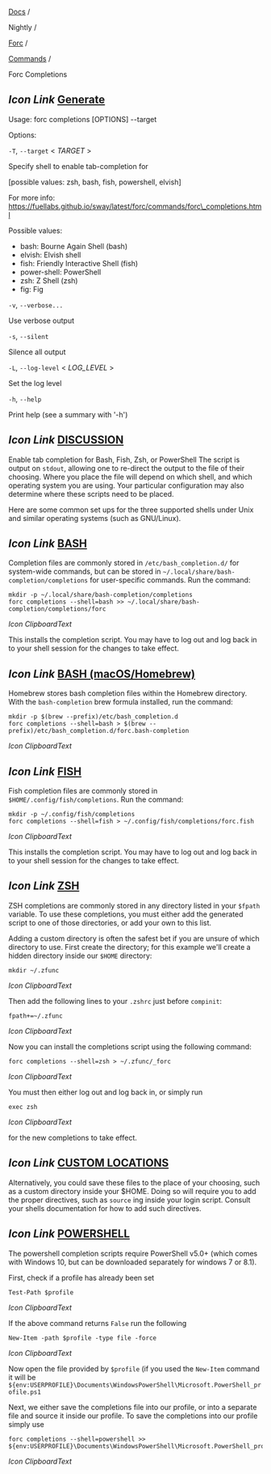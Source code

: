 [Docs](https://docs.fuel.network/) /

Nightly  /

[Forc](https://docs.fuel.network/docs/nightly/forc/) /

[Commands](https://docs.fuel.network/docs/nightly/forc/commands/) /

Forc Completions

## _Icon Link_ [Generate](https://docs.fuel.network/docs/nightly/forc/commands/forc_completions/\#forc-completions)

Usage: forc completions \[OPTIONS\] --target

Options:

`-T`, `--target` < _TARGET_ \>

Specify shell to enable tab-completion for

\[possible values: zsh, bash, fish, powershell, elvish\]

For more info: https://fuellabs.github.io/sway/latest/forc/commands/forc\_completions.html

Possible values:

- bash: Bourne Again Shell (bash)
- elvish: Elvish shell
- fish: Friendly Interactive Shell (fish)
- power-shell: PowerShell
- zsh: Z Shell (zsh)
- fig: Fig

`-v`, `--verbose...`

Use verbose output

`-s`, `--silent`

Silence all output

`-L`, `--log-level` < _LOG\_LEVEL_ \>

Set the log level

`-h`, `--help`

Print help (see a summary with '-h')

## _Icon Link_ [DISCUSSION](https://docs.fuel.network/docs/nightly/forc/commands/forc_completions/\#forc-completions)

Enable tab completion for Bash, Fish, Zsh, or PowerShell The script is output on `stdout`, allowing one to re-direct the output to the file of their choosing. Where you place the file will depend on which shell, and which operating system you are using. Your particular configuration may also determine where these scripts need to be placed.

Here are some common set ups for the three supported shells under Unix and similar operating systems (such as GNU/Linux).

## _Icon Link_ [BASH](https://docs.fuel.network/docs/nightly/forc/commands/forc_completions/\#forc-completions)

Completion files are commonly stored in `/etc/bash_completion.d/` for system-wide commands, but can be stored in `~/.local/share/bash-completion/completions` for user-specific commands. Run the command:

```fuel_Box fuel_Box-idXKMmm-css
mkdir -p ~/.local/share/bash-completion/completions
forc completions --shell=bash >> ~/.local/share/bash-completion/completions/forc

```

_Icon ClipboardText_

This installs the completion script. You may have to log out and log back in to your shell session for the changes to take effect.

## _Icon Link_ [BASH (macOS/Homebrew)](https://docs.fuel.network/docs/nightly/forc/commands/forc_completions/\#forc-completions)

Homebrew stores bash completion files within the Homebrew directory. With the `bash-completion` brew formula installed, run the command:

```fuel_Box fuel_Box-idXKMmm-css
mkdir -p $(brew --prefix)/etc/bash_completion.d
forc completions --shell=bash > $(brew --prefix)/etc/bash_completion.d/forc.bash-completion

```

_Icon ClipboardText_

## _Icon Link_ [FISH](https://docs.fuel.network/docs/nightly/forc/commands/forc_completions/\#forc-completions)

Fish completion files are commonly stored in `$HOME/.config/fish/completions`. Run the command:

```fuel_Box fuel_Box-idXKMmm-css
mkdir -p ~/.config/fish/completions
forc completions --shell=fish > ~/.config/fish/completions/forc.fish

```

_Icon ClipboardText_

This installs the completion script. You may have to log out and log back in to your shell session for the changes to take effect.

## _Icon Link_ [ZSH](https://docs.fuel.network/docs/nightly/forc/commands/forc_completions/\#forc-completions)

ZSH completions are commonly stored in any directory listed in your `$fpath` variable. To use these completions, you must either add the generated script to one of those directories, or add your own to this list.

Adding a custom directory is often the safest bet if you are unsure of which directory to use. First create the directory; for this example we'll create a hidden directory inside our `$HOME` directory:

```fuel_Box fuel_Box-idXKMmm-css
mkdir ~/.zfunc

```

_Icon ClipboardText_

Then add the following lines to your `.zshrc` just before `compinit`:

```fuel_Box fuel_Box-idXKMmm-css
fpath+=~/.zfunc

```

_Icon ClipboardText_

Now you can install the completions script using the following command:

```fuel_Box fuel_Box-idXKMmm-css
forc completions --shell=zsh > ~/.zfunc/_forc

```

_Icon ClipboardText_

You must then either log out and log back in, or simply run

```fuel_Box fuel_Box-idXKMmm-css
exec zsh

```

_Icon ClipboardText_

for the new completions to take effect.

## _Icon Link_ [CUSTOM LOCATIONS](https://docs.fuel.network/docs/nightly/forc/commands/forc_completions/\#forc-completions)

Alternatively, you could save these files to the place of your choosing, such as a custom directory inside your $HOME. Doing so will require you to add the proper directives, such as `source` ing inside your login script. Consult your shells documentation for how to add such directives.

## _Icon Link_ [POWERSHELL](https://docs.fuel.network/docs/nightly/forc/commands/forc_completions/\#forc-completions)

The powershell completion scripts require PowerShell v5.0+ (which comes with Windows 10, but can be downloaded separately for windows 7 or 8.1).

First, check if a profile has already been set

```fuel_Box fuel_Box-idXKMmm-css
Test-Path $profile

```

_Icon ClipboardText_

If the above command returns `False` run the following

```fuel_Box fuel_Box-idXKMmm-css
New-Item -path $profile -type file -force

```

_Icon ClipboardText_

Now open the file provided by `$profile` (if you used the `New-Item` command it will be `${env:USERPROFILE}\Documents\WindowsPowerShell\Microsoft.PowerShell_profile.ps1`

Next, we either save the completions file into our profile, or into a separate file and source it inside our profile. To save the completions into our profile simply use

```fuel_Box fuel_Box-idXKMmm-css
forc completions --shell=powershell >> ${env:USERPROFILE}\Documents\WindowsPowerShell\Microsoft.PowerShell_profile.ps1

```

_Icon ClipboardText_